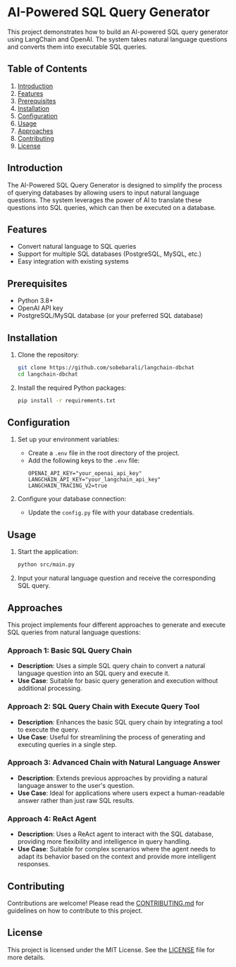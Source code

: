 # AI-Powered SQL Query Generator

This project demonstrates how to build an AI-powered SQL query generator using LangChain and OpenAI. The system takes natural language questions and converts them into executable SQL queries.

## Table of Contents

1. [Introduction](#introduction)
2. [Features](#features)
3. [Prerequisites](#prerequisites)
4. [Installation](#installation)
5. [Configuration](#configuration)
6. [Usage](#usage)
7. [Approaches](#approaches)
8. [Contributing](#contributing)
9. [License](#license)

## Introduction

The AI-Powered SQL Query Generator is designed to simplify the process of querying databases by allowing users to input natural language questions. The system leverages the power of AI to translate these questions into SQL queries, which can then be executed on a database.

## Features

- Convert natural language to SQL queries
- Support for multiple SQL databases (PostgreSQL, MySQL, etc.)
- Easy integration with existing systems

## Prerequisites

- Python 3.8+
- OpenAI API key
- PostgreSQL/MySQL database (or your preferred SQL database)

## Installation

1. Clone the repository:

   ```bash
   git clone https://github.com/sobebarali/langchain-dbchat
   cd langchain-dbchat
   ```

2. Install the required Python packages:
   ```bash
   pip install -r requirements.txt
   ```

## Configuration

1. Set up your environment variables:

   - Create a `.env` file in the root directory of the project.
   - Add the following keys to the `.env` file:
     ```plaintext
     OPENAI_API_KEY="your_openai_api_key"
     LANGCHAIN_API_KEY="your_langchain_api_key"
     LANGCHAIN_TRACING_V2=true
     ```

2. Configure your database connection:
   - Update the `config.py` file with your database credentials.

## Usage

1. Start the application:

   ```bash
   python src/main.py
   ```

2. Input your natural language question and receive the corresponding SQL query.

## Approaches

This project implements four different approaches to generate and execute SQL queries from natural language questions:

### Approach 1: Basic SQL Query Chain

- **Description**: Uses a simple SQL query chain to convert a natural language question into an SQL query and execute it.
- **Use Case**: Suitable for basic query generation and execution without additional processing.

### Approach 2: SQL Query Chain with Execute Query Tool

- **Description**: Enhances the basic SQL query chain by integrating a tool to execute the query.
- **Use Case**: Useful for streamlining the process of generating and executing queries in a single step.

### Approach 3: Advanced Chain with Natural Language Answer

- **Description**: Extends previous approaches by providing a natural language answer to the user's question.
- **Use Case**: Ideal for applications where users expect a human-readable answer rather than just raw SQL results.

### Approach 4: ReAct Agent

- **Description**: Uses a ReAct agent to interact with the SQL database, providing more flexibility and intelligence in query handling.
- **Use Case**: Suitable for complex scenarios where the agent needs to adapt its behavior based on the context and provide more intelligent responses.

## Contributing

Contributions are welcome! Please read the [CONTRIBUTING.md](CONTRIBUTING.md) for guidelines on how to contribute to this project.

## License
This project is licensed under the MIT License. See the [LICENSE](LICENSE) file for more details.
